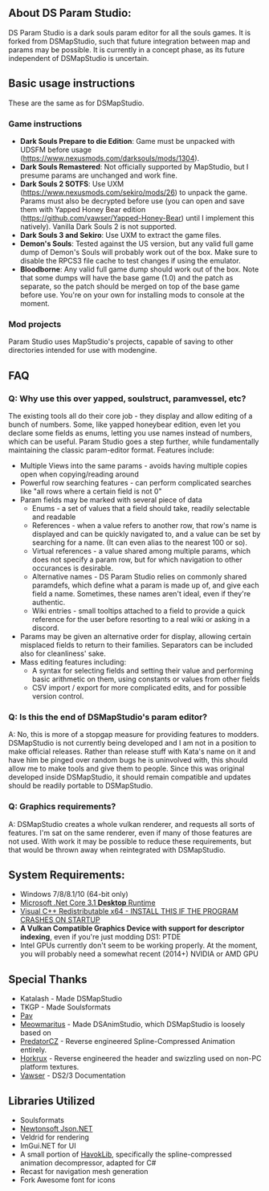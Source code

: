 ## About DS Param Studio:
DS Param Studio is a dark souls param editor for all the souls games. It is forked from DSMapStudio, such that future integration between map and params may be possible. It is currently in a concept phase, as its future independent of DSMapStudio is uncertain.

## Basic usage instructions
These are the same as for DSMapStudio.
### Game instructions
* **Dark Souls Prepare to die Edition**: Game must be unpacked with UDSFM before usage (https://www.nexusmods.com/darksouls/mods/1304).
* **Dark Souls Remastered**: Not officially supported by MapStudio, but I presume params are unchanged and work fine.
* **Dark Souls 2 SOTFS**: Use UXM (https://www.nexusmods.com/sekiro/mods/26) to unpack the game. Params must also be decrypted before use (you can open and save them with Yapped Honey Bear edition (https://github.com/vawser/Yapped-Honey-Bear) until I implement this natively). Vanilla Dark Souls 2 is not supported.
* **Dark Souls 3 and Sekiro**: Use UXM to extract the game files.
* **Demon's Souls**: Tested against the US version, but any valid full game dump of Demon's Souls will probably work out of the box. Make sure to disable the RPCS3 file cache to test changes if using the emulator.
* **Bloodborne**: Any valid full game dump should work out of the box. Note that some dumps will have the base game (1.0) and the patch as separate, so the patch should be merged on top of the base game before use. You're on your own for installing mods to console at the moment.

### Mod projects
Param Studio uses MapStudio's projects, capable of saving to other directories intended for use with modengine.

## FAQ
### Q: Why use this over yapped, soulstruct, paramvessel, etc?
The existing tools all do their core job - they display and allow editing of a bunch of numbers. Some, like yapped honeybear edition, even let you declare some fields as enums, letting you use names instead of numbers, which can be useful. Param Studio goes a step further, while fundamentally maintaining the classic param-editor format.
Features include:
* Multiple Views into the same params - avoids having multiple copies open when copying/reading around
* Powerful row searching features - can perform complicated searches like "all rows where a certain field is not 0"
* Param fields may be marked with several piece of data
    * Enums - a set of values that a field should take, readily selectable and readable
    * References - when a value refers to another row, that row's name is displayed and can be quickly navigated to, and a value can be set by searching for a name. (It can even alias to the nearest 100 or so).
    * Virtual references - a value shared among multiple params, which does not specify a param row, but for which navigation to other occurances is desirable.
    * Alternative names - DS Param Studio relies on commonly shared paramdefs, which define what a param is made up of, and give each field a name. Sometimes, these names aren't ideal, even if they're authentic.
    * Wiki entries - small tooltips attached to a field to provide a quick reference for the user before resorting to a real wiki or asking in a discord.
* Params may be given an alternative order for display, allowing certain misplaced fields to return to their families. Separators can be included also for cleanliness' sake.
* Mass editing features including:
    * A syntax for selecting fields and setting their value and performing basic arithmetic on them, using constants or values from other fields
    * CSV import / export for more complicated edits, and for possible version control.

### Q: Is this the end of DSMapStudio's param editor?
A: No, this is more of a stopgap measure for providing features to modders. DSMapStudio is not currently being developed and I am not in a position to make official releases. Rather than release stuff with Kata's name on it and have him be pinged over random bugs he is uninvolved with, this should allow me to make tools and give them to people. Since this was original developed inside DSMapStudio, it should remain compatible and updates should be readily portable to DSMapStudio.

### Q: Graphics requirements?
A: DSMapStudio creates a whole vulkan renderer, and requests all sorts of features. I'm sat on the same renderer, even if many of those features are not used. With work it may be possible to reduce these requirements, but that would be thrown away when reintegrated with DSMapStudio.

## System Requirements:
* Windows 7/8/8.1/10 (64-bit only)
* [Microsoft .Net Core 3.1 **Desktop** Runtime](https://dotnet.microsoft.com/download/dotnet-core/3.1)
* [Visual C++ Redistributable x64 - INSTALL THIS IF THE PROGRAM CRASHES ON STARTUP](https://aka.ms/vs/16/release/vc_redist.x64.exe)
* **A Vulkan Compatible Graphics Device with support for descriptor indexing**, even if you're just modding DS1: PTDE
* Intel GPUs currently don't seem to be working properly. At the moment, you will probably need a somewhat recent (2014+) NVIDIA or AMD GPU

## Special Thanks
* Katalash - Made DSMapStudio
* TKGP - Made Soulsformats
* [Pav](https://github.com/JohrnaJohrna)
* [Meowmaritus](https://github.com/meowmaritus) - Made DSAnimStudio, which DSMapStudio is loosely based on
* [PredatorCZ](https://github.com/PredatorCZ) - Reverse engineered Spline-Compressed Animation entirely.
* [Horkrux](https://github.com/horkrux) - Reverse engineered the header and swizzling used on non-PC platform textures.
* [Vawser](https://github.com/vawser) - DS2/3 Documentation

## Libraries Utilized
* Soulsformats
* [Newtonsoft Json.NET](https://www.newtonsoft.com/json)
* Veldrid for rendering
* ImGui.NET for UI
* A small portion of [HavokLib](https://github.com/PredatorCZ/HavokLib), specifically the spline-compressed animation decompressor, adapted for C#
* Recast for navigation mesh generation
* Fork Awesome font for icons
